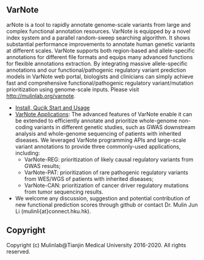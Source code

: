 ## VarNote
   arNote is a tool to rapidly annotate genome-scale variants from large and complex functional annotation resources. VarNote is equipped by a novel index system and a parallel random-sweep searching algorithm. It shows substantial performance improvements to annotate human genetic variants at different scales. VarNote supports both region-based and allele-specific annotations for different file formats and equips many advanced functions for flexible annotations extraction. By integrating massive allele-specific annotations and our functional/pathogenic regulatory variant prediction models in VarNote web portal, biologists and clinicians can simply achieve fast and comprehensive functional/pathogenic regulatory variant/mutation prioritization using genome-scale inputs. Please visit http://mulinlab.org/varnote.
 
   - [Install, Qucik Start and Usage](http://mulinlab.org/varnote/documentaiton.html "Install and Usage")
   - [VarNote Applications](http://mulinlab.org/varnote/application.html "VarNote Pipelines"): The advanced features of VarNote enable it can be extended to efficiently annotate and prioritize whole-genome non-coding variants in different genetic studies, such as GWAS downstream analysis and whole-genome sequencing of patients with inherited diseases. We leveraged VarNote programming APIs and large-scale variant annotations to provide three commonly-used applications, including:
     - VarNote-REG: prioritization of likely causal regulatory variants from GWAS results;
     - VarNote-PAT: prioritization of rare pathogenic regulatory variants from WES/WGS of patients with inherited diseases;
     - VarNote-CAN: prioritization of cancer driver regulatory mutations from tumor sequencing results.
   - We welcome any discussion, suggestion and potential contribution of new functional prediction scores through github or contact Dr. Mulin Jun Li (mulinli{at}connect.hku.hk). 


## Copyright
Copyright (c) Mulinlab@Tianjin Medical University 2016-2020. All rights reserved.

